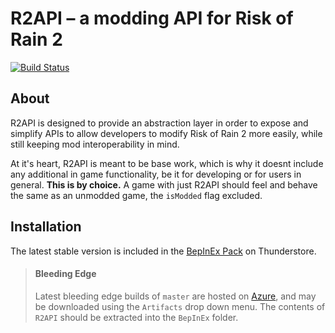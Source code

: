 
# R2API – a modding API for Risk of Rain 2
[![Build Status](https://raegous.visualstudio.com/Risk%20of%20Rain%202%20Modding/_apis/build/status/Risk%20of%20Rain%202%20Modding-.NET%20Desktop-CI?branchName=master)](https://raegous.visualstudio.com/Risk%20of%20Rain%202%20Modding/_build/latest?definitionId=1&branchName=master)

## About

R2API is designed to provide an abstraction layer in order to expose and simplify APIs to allow developers to modify
Risk of Rain 2 more easily, while still keeping mod interoperability in mind.

At it's heart, R2API is meant to be base work, which is why it doesnt include any additional in game functionality,
be it for developing or for users in general. **This is by choice.** A game with just R2API should feel and behave the
same as an unmodded game, the `isModded` flag excluded.

## Installation

The latest stable version is included in the [BepInEx Pack](https://thunderstore.io/package/bbepis/BepInExPack/) on Thunderstore.

>#### Bleeding Edge
> Latest bleeding edge builds of `master` are hosted on [Azure](https://raegous.visualstudio.com/Risk%20of%20Rain%202%20Modding/_build/latest?definitionId=1&branchName=master),
> and may be downloaded using the `Artifacts` drop down menu.
> The contents of `R2API` should be extracted into the `BepInEx` folder.
